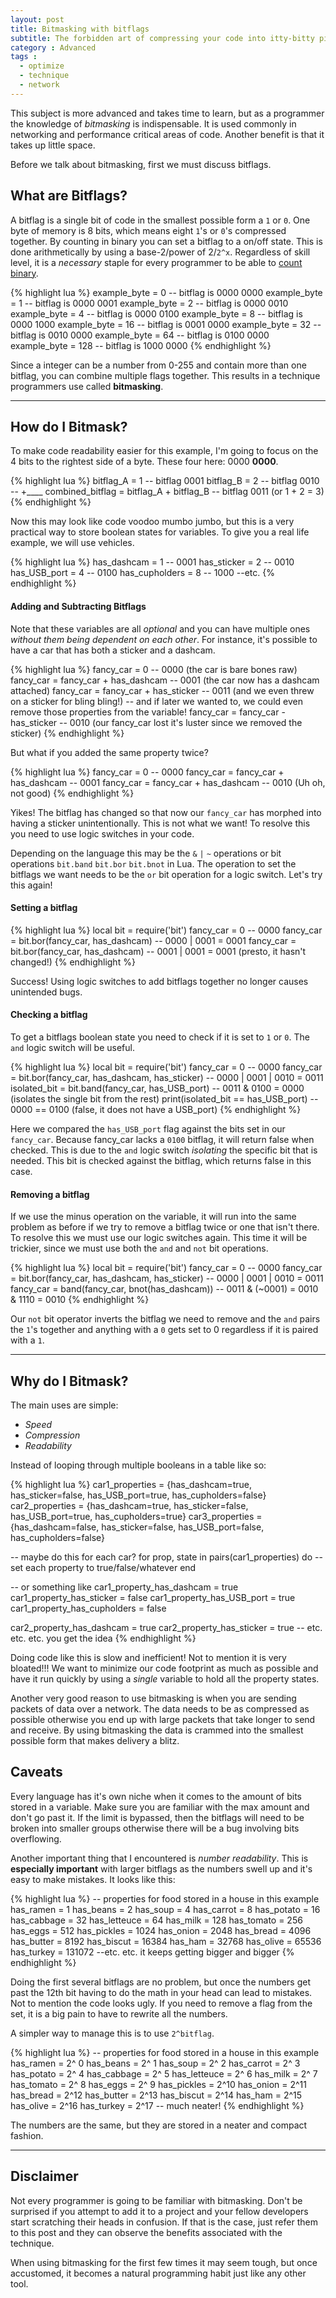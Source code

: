 ```yaml
---
layout: post
title: Bitmasking with bitflags
subtitle: The forbidden art of compressing your code into itty-bitty pieces.  Microscope not included!
category : Advanced
tags :  
  - optimize
  - technique
  - network
---
```


This subject is more advanced and takes time to learn, but as a programmer the knowledge of *bitmasking* is indispensable.  It is used commonly in networking and performance critical areas of code.  Another benefit is that it takes up little space.  

Before we talk about bitmasking, first we must discuss bitflags.

## What are Bitflags?

A bitflag is a single bit of code in the smallest possible form a `1` or `0`.  One byte of memory is 8 bits, which means eight `1`'s or `0`'s compressed together.  By counting in binary you can set a bitflag to a on/off state.  This is done arithmetically by using a base-2/power of 2/`2^x`.  Regardless of skill level, it is a *necessary* staple for every programmer to be able to [count binary](https://en.wikipedia.org/wiki/Binary_number#Counting_in_binary).  

{% highlight lua %}
example_byte =   0 -- bitflag is 0000 0000
example_byte =   1 -- bitflag is 0000 0001 
example_byte =   2 -- bitflag is 0000 0010
example_byte =   4 -- bitflag is 0000 0100
example_byte =   8 -- bitflag is 0000 1000
example_byte =  16 -- bitflag is 0001 0000
example_byte =  32 -- bitflag is 0010 0000
example_byte =  64 -- bitflag is 0100 0000
example_byte = 128 -- bitflag is 1000 0000
{% endhighlight %}  

Since a integer can be a number from 0-255 and contain more than one bitflag, you can combine multiple flags together.  This results in a technique programmers use called **bitmasking**.

---

## How do I Bitmask?

To make code readability easier for this example, I'm going to focus on the 4 bits to the rightest side of a byte.  These four here: 0000 **0000**.

{% highlight lua %}
bitflag_A =   1                          -- bitflag 0001 
bitflag_B =   2                          -- bitflag 0010
                                         --        +____
combined_bitflag = bitflag_A + bitflag_B -- bitflag 0011 (or 1 + 2 = 3) 
{% endhighlight %}

Now this may look like code voodoo mumbo jumbo, but this is a very practical way to store boolean states for variables.  To give you a real life example, we will use vehicles.

{% highlight lua %}
has_dashcam =    1    -- 0001
has_sticker =    2    -- 0010
has_USB_port =   4    -- 0100
has_cupholders = 8    -- 1000
--etc.
{% endhighlight %}

#### Adding and Subtracting Bitflags

Note that these variables are all *optional* and you can have multiple ones *without them being dependent on each other*.  For instance, it's possible to have a car that has both a sticker and a dashcam.

{% highlight lua %}
fancy_car = 0                          -- 0000 (the car is bare bones raw)
fancy_car = fancy_car + has_dashcam    -- 0001 (the car now has a dashcam attached)
fancy_car = fancy_car + has_sticker    -- 0011 (and we even threw on a sticker for bling bling!)
-- and if later we wanted to, we could even remove those properties from the variable!
fancy_car = fancy_car - has_sticker    -- 0010 (our fancy_car lost it's luster since we removed the sticker)
{% endhighlight %}

But what if you added the same property twice?  

{% highlight lua %}
fancy_car = 0                       -- 0000
fancy_car = fancy_car + has_dashcam -- 0001
fancy_car = fancy_car + has_dashcam -- 0010 (Uh oh, not good)
{% endhighlight %}

Yikes!  The bitflag has changed so that now our `fancy_car` has morphed into having a sticker unintentionally.  This is not what we want!  To resolve this you need to use logic switches in your code.  

Depending on the language this may be the `&` `|` `~` operations or bit operations `bit.band` `bit.bor` `bit.bnot` in Lua.  The operation to set the bitflags we want needs to be the `or` bit operation for a logic switch.  Let's try this again!

#### Setting a bitflag

{% highlight lua %}
local bit = require('bit')
fancy_car = 0                               -- 0000
fancy_car = bit.bor(fancy_car, has_dashcam) -- 0000 | 0001 = 0001
fancy_car = bit.bor(fancy_car, has_dashcam) -- 0001 | 0001 = 0001 (presto, it hasn't changed!)
{% endhighlight %}

Success!  Using logic switches to add bitflags together no longer causes unintended bugs.

#### Checking a bitflag

To get a bitflags boolean state you need to check if it is set to `1` or `0`. The `and` logic switch will be useful.

{% highlight lua %}
local bit = require('bit')
fancy_car = 0                                            -- 0000
fancy_car = bit.bor(fancy_car, has_dashcam, has_sticker) -- 0000 | 0001 | 0010 = 0011
isolated_bit = bit.band(fancy_car, has_USB_port)         -- 0011 & 0100 = 0000 (isolates the single bit from the rest)
print(isolated_bit == has_USB_port)                      -- 0000 == 0100 (false, it does not have a USB_port)
{% endhighlight %}

Here we compared the `has_USB_port` flag against the bits set in our `fancy_car`.  Because fancy_car lacks a `0100` bitflag, it will return false when checked.  This is due to the `and` logic switch *isolating* the specific bit that is needed.  This bit is checked against the bitflag, which returns false in this case. 

#### Removing a bitflag

If we use the minus operation on the variable, it will run into the same problem as before if we try to remove a bitflag twice or one that isn't there.  To resolve this we must use our logic switches again.  This time it will be trickier, since we must use both the `and` and `not` bit operations.

{% highlight lua %}
local bit = require('bit')
fancy_car = 0                                            -- 0000
fancy_car = bit.bor(fancy_car, has_dashcam, has_sticker) -- 0000 | 0001 | 0010 = 0011
fancy_car = band(fancy_car, bnot(has_dashcam))           -- 0011 & (~0001) = 0010 & 1110 = 0010
{% endhighlight %}

Our `not` bit operator inverts the bitflag we need to remove and the `and` pairs the `1`'s together and anything with a `0` gets set to 0 regardless if it is paired with a `1`.

---

## Why do I Bitmask?

The main uses are simple: 
- *Speed*
- *Compression*
- *Readability*

Instead of looping through multiple booleans in a table like so:

{% highlight lua %}
car1_properties = {has_dashcam=true, has_sticker=false, has_USB_port=true, has_cupholders=false}
car2_properties = {has_dashcam=true, has_sticker=false, has_USB_port=true, has_cupholders=true}
car3_properties = {has_dashcam=false, has_sticker=false, has_USB_port=false, has_cupholders=false}

-- maybe do this for each car?
for prop, state in pairs(car1_properties) do
  -- set each property to true/false/whatever
end

-- or something like
car1_property_has_dashcam = true
car1_property_has_sticker = false
car1_property_has_USB_port = true
car1_property_has_cupholders = false

car2_property_has_dashcam = true
car2_property_has_sticker = true
-- etc. etc. etc. you get the idea
{% endhighlight %}

Doing code like this is slow and inefficient!  Not to mention it is very bloated!!!  We want to minimize our code footprint as much as possible and have it run quickly by using a *single* variable to hold all the property states.  

Another very good reason to use bitmasking is when you are sending packets of data over a network.  The data needs to be as compressed as possible otherwise you end up with large packets that take longer to send and receive.  By using bitmasking the data is crammed into the smallest possible form that makes delivery a blitz.

## Caveats 

Every language has it's own niche when it comes to the amount of bits stored in a variable.  Make sure you are familiar with the max amount and don't go past it.  If the limit is bypassed, then the bitflags will need to be broken into smaller groups otherwise there will be a bug involving bits overflowing. 

Another important thing that I encountered is *number readability*.  This is **especially important** with larger bitflags as the numbers swell up and it's easy to make mistakes.  It looks like this:

{% highlight lua %}
-- properties for food stored in a house in this example
has_ramen =        1
has_beans =        2
has_soup =         4
has_carrot =       8
has_potato =      16
has_cabbage =     32
has_letteuce =    64
has_milk =       128
has_tomato =     256
has_eggs =       512
has_pickles =   1024
has_onion =     2048
has_bread =     4096
has_butter =    8192
has_biscut =   16384
has_ham =      32768
has_olive =    65536
has_turkey =  131072
--etc. etc.  it keeps getting bigger and bigger
{% endhighlight %}

Doing the first several bitflags are no problem, but once the numbers get past the 12th bit having to do the math in your head can lead to mistakes.  Not to mention the code looks ugly.  If you need to remove a flag from the set, it is a big pain to have to rewrite all the numbers.  

A simpler way to manage this is to use `2^bitflag`. 

{% highlight lua %}
-- properties for food stored in a house in this example
has_ramen =        2^ 0
has_beans =        2^ 1
has_soup =         2^ 2
has_carrot =       2^ 3
has_potato =       2^ 4
has_cabbage =      2^ 5
has_letteuce =     2^ 6
has_milk =         2^ 7
has_tomato =       2^ 8
has_eggs =         2^ 9
has_pickles =      2^10
has_onion =        2^11
has_bread =        2^12
has_butter =       2^13
has_biscut =       2^14
has_ham =          2^15
has_olive =        2^16
has_turkey =       2^17
-- much neater!
{% endhighlight %}

The numbers are the same, but they are stored in a neater and compact fashion.

---

## Disclaimer

Not every programmer is going to be familiar with bitmasking.  Don't be surprised if you attempt to add it to a project and your fellow developers start scratching their heads in confusion.  If that is the case, just refer them to this post and they can observe the benefits associated with the technique.  

When using bitmasking for the first few times it may seem tough, but once accustomed, it becomes a natural programming habit just like any other tool.